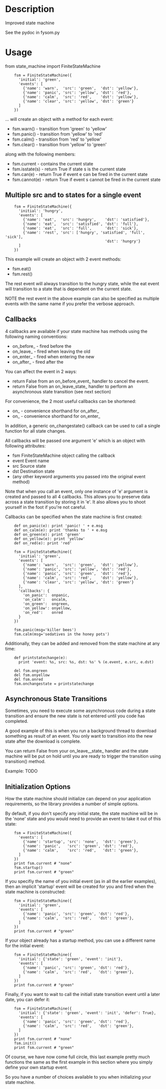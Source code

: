 
Description
===========

Improved state machine

See the pydoc in fysom.py

Usage
=====

from state_machine import FiniteStateMachine

        fsm = FiniteStateMachine({
          'initial': 'green',
          'events': [
            {'name': 'warn',  'src': 'green',  'dst': 'yellow'},
            {'name': 'panic', 'src': 'yellow', 'dst': 'red'},
            {'name': 'calm',  'src': 'red',    'dst': 'yellow'},
            {'name': 'clear', 'src': 'yellow', 'dst': 'green'}
          ]
        })

... will create an object with a method for each event:

  - fsm.warn()  - transition from 'green'  to 'yellow'
  - fsm.panic() - transition from 'yellow' to 'red'
  - fsm.calm()  - transition from 'red'    to 'yellow'
  - fsm.clear() - transition from 'yellow' to 'green'

along with the following members:

  - fsm.current    - contains the current state
  - fsm.isstate(s) - return True if state s is the current state
  - fsm.can(e)     - return True if event e can be fired in the current
                     state
  - fsm.cannot(e)  - return True if event s cannot be fired in the
                     current state

Multiple src and to states for a single event
---------------------------------------------

        fsm = FiniteStateMachine({
          'initial': 'hungry',
          'events': [
            {'name': 'eat',  'src': 'hungry',    'dst': 'satisfied'},
            {'name': 'eat',  'src': 'satisfied', 'dst': 'full'},
            {'name': 'eat',  'src': 'full',      'dst': 'sick'},
            {'name': 'rest', 'src': ['hungry', 'satisfied', 'full', 'sick'],
                                                 'dst': 'hungry'}
          ]
        })

This example will create an object with 2 event methods:

  - fsm.eat()
  - fsm.rest()

The rest event will always transition to the hungry state, while the eat
event will transition to a state that is dependent on the current state.

NOTE the rest event in the above example can also be specified as
multiple events with the same name if you prefer the verbose approach.

Callbacks
---------

4 callbacks are available if your state machine has methods using the
following naming conventions:

  - on_before_<EVENT> - fired before the <EVENT>
  - on_leave_<STATE>  - fired when leaving the old <STATE>
  - on_enter_<STATE>  - fired when entering the new <STATE>
  - on_after_<EVENT>  - fired after the <EVENT>

You can affect the event in 2 ways:

  - return False from an on_before_event_ handler to cancel the event.
  - return False from an on_leave_state_ handler to perform an
    asynchronous state transition (see next section)

For convenience, the 2 most useful callbacks can be shortened:

  - on_<EVENT> - convenience shorthand for on_after_<EVENT>
  - on_<STATE> - convenience shorthand for on_enter_<STATE>

In addition, a generic on_changestate() callback can be used to call a
single function for all state changes.

All callbacks will be passed one argument 'e' which is an object with
following attributes:

  - fsm   FiniteStateMachine object calling the callback
  - event Event name
  - src   Source state
  - dst   Destination state
  - (any other keyword arguments you passed into the original event
     method)

Note that when you call an event, only one instance of 'e' argument is
created and passed to all 4 callbacks. This allows you to preserve data
across a state transition by storing it in 'e'. It also allows you to
shoot yourself in the foot if you're not careful.

Callbacks can be specified when the state machine is first created:

        def on_panic(e): print 'panic! ' + e.msg
        def on_calm(e): print 'thanks to ' + e.msg
        def on_green(e): print 'green'
        def on_yellow(e): print 'yellow'
        def on_red(e): print 'red'

        fsm = FiniteStateMachine({
          'initial': 'green',
          'events': [
            {'name': 'warn',  'src': 'green',  'dst': 'yellow'},
            {'name': 'panic', 'src': 'yellow', 'dst': 'red'},
            {'name': 'panic', 'src': 'green',  'dst': 'red'},
            {'name': 'calm',  'src': 'red',    'dst': 'yellow'},
            {'name': 'clear', 'src': 'yellow', 'dst': 'green'}
          ],
          'callbacks': {
            'on_panic':  onpanic,
            'on_calm':   oncalm,
            'on_green':  ongreen,
            'on_yellow': onyellow,
            'on_red':    onred
          }
        })

        fsm.panic(msg='killer bees')
        fsm.calm(msg='sedatives in the honey pots')

Additionally, they can be added and removed from the state machine at
any time:

        def printstatechange(e):
          print 'event: %s, src: %s, dst: %s' % (e.event, e.src, e.dst)

        del fsm.ongreen
        del fsm.onyellow
        del fsm.onred
        fsm.onchangestate = printstatechange

Asynchronous State Transitions
------------------------------

Sometimes, you need to execute some asynchronous code during a state
transition and ensure the new state is not entered until you code has
completed.

A good example of this is when you run a background thread to download
something as result of an event. You only want to transition into the
new state after the download is complete.

You can return False from your on_leave__state_ handler and the state
machine will be put on hold until you are ready to trigger the
transition using transition() method.

Example: TODO

Initialization Options
----------------------

How the state machine should initialize can depend on your application
requirements, so the library provides a number of simple options.

By default, if you don't specify any initial state, the state machine
will be in the 'none' state and you would need to provide an event to
take it out of this state:

        fsm = FiniteStateMachine({
          'events': [
            {'name': 'startup', 'src': 'none',  'dst': 'green'},
            {'name': 'panic',   'src': 'green', 'dst': 'red'},
            {'name': 'calm',    'src': 'red',   'dst': 'green'},
          ]
        })
        print fsm.current # "none"
        fsm.startup()
        print fsm.current # "green"

If you specifiy the name of you initial event (as in all the earlier
examples), then an implicit 'startup' event will be created for you and
fired when the state machine is constructed:

        fsm = FiniteStateMachine({
          'initial': 'green',
          'events': [
            {'name': 'panic', 'src': 'green', 'dst': 'red'},
            {'name': 'calm',  'src': 'red',   'dst': 'green'},
          ]
        })
        print fsm.current # "green"

If your object already has a startup method, you can use a different
name for the initial event:

        fsm = FiniteStateMachine({
          'initial': {'state': 'green', 'event': 'init'},
          'events': [
            {'name': 'panic', 'src': 'green', 'dst': 'red'},
            {'name': 'calm',  'src': 'red',   'dst': 'green'},
          ]
        })
        print fsm.current # "green"

Finally, if you want to wait to call the initiall state transition
event until a later date, you can defer it:

        fsm = FiniteStateMachine({
          'initial': {'state': 'green', 'event': 'init', 'defer': True},
          'events': [
            {'name': 'panic', 'src': 'green', 'dst': 'red'},
            {'name': 'calm',  'src': 'red',   'dst': 'green'},
          ]
        })
        print fsm.current # "none"
        fsm.init()
        print fsm.current # "green"

Of course, we have now come full circle, this last example pretty much
functions the same as the first example in this section where you simply
define your own startup event.

So you have a number of choices available to you when initializing your
state machine.

